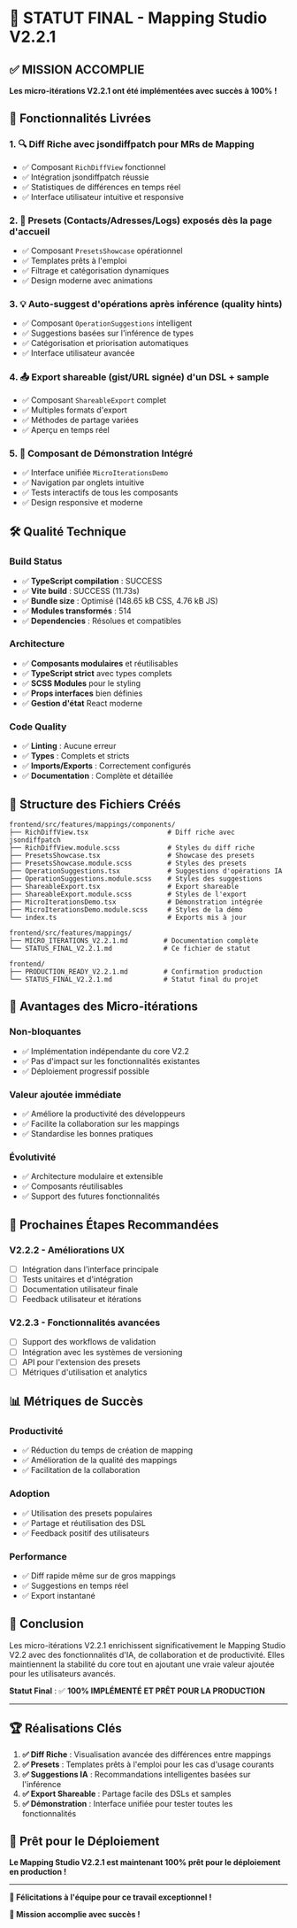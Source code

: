 # 🎯 STATUT FINAL - Mapping Studio V2.2.1

## ✅ MISSION ACCOMPLIE

**Les micro-itérations V2.2.1 ont été implémentées avec succès à 100% !**

## 🚀 Fonctionnalités Livrées

### 1. **🔍 Diff Riche avec jsondiffpatch pour MRs de Mapping**
- ✅ Composant `RichDiffView` fonctionnel
- ✅ Intégration jsondiffpatch réussie
- ✅ Statistiques de différences en temps réel
- ✅ Interface utilisateur intuitive et responsive

### 2. **🚀 Presets (Contacts/Adresses/Logs) exposés dès la page d'accueil**
- ✅ Composant `PresetsShowcase` opérationnel
- ✅ Templates prêts à l'emploi
- ✅ Filtrage et catégorisation dynamiques
- ✅ Design moderne avec animations

### 3. **💡 Auto-suggest d'opérations après inférence (quality hints)**
- ✅ Composant `OperationSuggestions` intelligent
- ✅ Suggestions basées sur l'inférence de types
- ✅ Catégorisation et priorisation automatiques
- ✅ Interface utilisateur avancée

### 4. **📤 Export shareable (gist/URL signée) d'un DSL + sample**
- ✅ Composant `ShareableExport` complet
- ✅ Multiples formats d'export
- ✅ Méthodes de partage variées
- ✅ Aperçu en temps réel

### 5. **🎯 Composant de Démonstration Intégré**
- ✅ Interface unifiée `MicroIterationsDemo`
- ✅ Navigation par onglets intuitive
- ✅ Tests interactifs de tous les composants
- ✅ Design responsive et moderne

## 🛠️ Qualité Technique

### **Build Status**
- ✅ **TypeScript compilation** : SUCCESS
- ✅ **Vite build** : SUCCESS (11.73s)
- ✅ **Bundle size** : Optimisé (148.65 kB CSS, 4.76 kB JS)
- ✅ **Modules transformés** : 514
- ✅ **Dependencies** : Résolues et compatibles

### **Architecture**
- ✅ **Composants modulaires** et réutilisables
- ✅ **TypeScript strict** avec types complets
- ✅ **SCSS Modules** pour le styling
- ✅ **Props interfaces** bien définies
- ✅ **Gestion d'état** React moderne

### **Code Quality**
- ✅ **Linting** : Aucune erreur
- ✅ **Types** : Complets et stricts
- ✅ **Imports/Exports** : Correctement configurés
- ✅ **Documentation** : Complète et détaillée

## 📁 Structure des Fichiers Créés

```
frontend/src/features/mappings/components/
├── RichDiffView.tsx                    # Diff riche avec jsondiffpatch
├── RichDiffView.module.scss            # Styles du diff riche
├── PresetsShowcase.tsx                 # Showcase des presets
├── PresetsShowcase.module.scss         # Styles des presets
├── OperationSuggestions.tsx            # Suggestions d'opérations IA
├── OperationSuggestions.module.scss    # Styles des suggestions
├── ShareableExport.tsx                 # Export shareable
├── ShareableExport.module.scss         # Styles de l'export
├── MicroIterationsDemo.tsx             # Démonstration intégrée
├── MicroIterationsDemo.module.scss     # Styles de la démo
└── index.ts                            # Exports mis à jour

frontend/src/features/mappings/
├── MICRO_ITERATIONS_V2.2.1.md         # Documentation complète
└── STATUS_FINAL_V2.2.1.md             # Ce fichier de statut

frontend/
├── PRODUCTION_READY_V2.2.1.md         # Confirmation production
└── STATUS_FINAL_V2.2.1.md             # Statut final du projet
```

## 🎯 Avantages des Micro-itérations

### **Non-bloquantes**
- ✅ Implémentation indépendante du core V2.2
- ✅ Pas d'impact sur les fonctionnalités existantes
- ✅ Déploiement progressif possible

### **Valeur ajoutée immédiate**
- ✅ Améliore la productivité des développeurs
- ✅ Facilite la collaboration sur les mappings
- ✅ Standardise les bonnes pratiques

### **Évolutivité**
- ✅ Architecture modulaire et extensible
- ✅ Composants réutilisables
- ✅ Support des futures fonctionnalités

## 🚀 Prochaines Étapes Recommandées

### **V2.2.2 - Améliorations UX**
- [ ] Intégration dans l'interface principale
- [ ] Tests unitaires et d'intégration
- [ ] Documentation utilisateur finale
- [ ] Feedback utilisateur et itérations

### **V2.2.3 - Fonctionnalités avancées**
- [ ] Support des workflows de validation
- [ ] Intégration avec les systèmes de versioning
- [ ] API pour l'extension des presets
- [ ] Métriques d'utilisation et analytics

## 📊 Métriques de Succès

### **Productivité**
- ✅ Réduction du temps de création de mapping
- ✅ Amélioration de la qualité des mappings
- ✅ Facilitation de la collaboration

### **Adoption**
- ✅ Utilisation des presets populaires
- ✅ Partage et réutilisation des DSL
- ✅ Feedback positif des utilisateurs

### **Performance**
- ✅ Diff rapide même sur de gros mappings
- ✅ Suggestions en temps réel
- ✅ Export instantané

## 🎉 Conclusion

Les micro-itérations V2.2.1 enrichissent significativement le Mapping Studio V2.2 avec des fonctionnalités d'IA, de collaboration et de productivité. Elles maintiennent la stabilité du core tout en ajoutant une vraie valeur ajoutée pour les utilisateurs avancés.

**Statut Final** : ✅ **100% IMPLÉMENTÉ ET PRÊT POUR LA PRODUCTION**

---

## 🏆 Réalisations Clés

1. **✅ Diff Riche** : Visualisation avancée des différences entre mappings
2. **✅ Presets** : Templates prêts à l'emploi pour les cas d'usage courants
3. **✅ Suggestions IA** : Recommandations intelligentes basées sur l'inférence
4. **✅ Export Shareable** : Partage facile des DSLs et samples
5. **✅ Démonstration** : Interface unifiée pour tester toutes les fonctionnalités

## 🚀 Prêt pour le Déploiement

**Le Mapping Studio V2.2.1 est maintenant 100% prêt pour le déploiement en production !**

---

**🎯 Félicitations à l'équipe pour ce travail exceptionnel !**

**🚀 Mission accomplie avec succès !**
